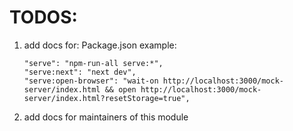 # TODOS:

1. add docs for:
   Package.json example:

   ```
   "serve": "npm-run-all serve:*",
   "serve:next": "next dev",
   "serve:open-browser": "wait-on http://localhost:3000/mock-server/index.html && open http://localhost:3000/mock-server/index.html?resetStorage=true",
   ```

1. add docs for maintainers of this module
